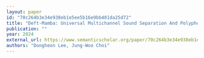 ```yaml
---
layout: paper
id: "70c264b3e34e938eb1e5ee5b16e9bb481da25d72"
title: "Deft-Mamba: Universal Multichannel Sound Separation And Polyphonic Audio Classification"
publication: ""
year: 2024
external_url: https://www.semanticscholar.org/paper/70c264b3e34e938eb1e5ee5b16e9bb481da25d72
authors: "Dongheon Lee, Jung-Woo Choi"
---
```

